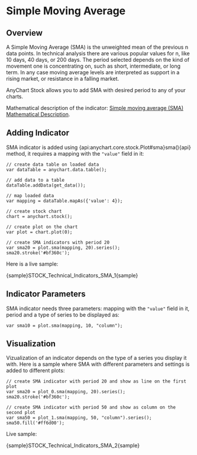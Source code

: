 # Simple Moving Average

## Overview

A Simple Moving Average (SMA) is the unweighted mean of the previous n data points. In technical analysis there are various popular values for n, like 10 days, 40 days, or 200 days. The period selected depends on the kind of movement one is concentrating on, such as short, intermediate, or long term. In any case moving average levels are interpreted as support in a rising market, or resistance in a falling market.

AnyChart Stock allows you to add SMA with desired period to any of your charts.

Mathematical description of the indicator: [Simple moving average (SMA) Mathematical Description](Mathematical_Description).

## Adding Indicator

SMA indicator is added using {api:anychart.core.stock.Plot#sma}sma(){api} method, it requires a mapping with the `"value"` field in it:

```
// create data table on loaded data
var dataTable = anychart.data.table();

// add data to a table
dataTable.addData(get_data());

// map loaded data
var mapping = dataTable.mapAs({'value': 4});

// create stock chart
chart = anychart.stock();

// create plot on the chart
var plot = chart.plot(0);

// create SMA indicators with period 20
var sma20 = plot.sma(mapping, 20).series();
sma20.stroke('#bf360c');
```

Here is a live sample:

{sample}STOCK\_Technical\_Indicators\_SMA\_1{sample}

## Indicator Parameters

SMA indicator needs three parameters: mapping with the `"value"` field in it, period and a type of series to be displayed as:

```
var sma10 = plot.sma(mapping, 10, "column");
```

## Visualization

Vizualization of an indicator depends on the type of a series you display it with. Here is a sample where SMA with different parameters and settings is added to different plots:

```
// create SMA indicator with period 20 and show as line on the first plot
var sma20 = plot_0.sma(mapping, 20).series();
sma20.stroke('#bf360c');

// create SMA indicator with period 50 and show as column on the second plot
var sma50 = plot_1.sma(mapping, 50, "column").series();
sma50.fill('#ff6d00');
```

Live sample:

{sample}STOCK\_Technical\_Indicators\_SMA\_2{sample}